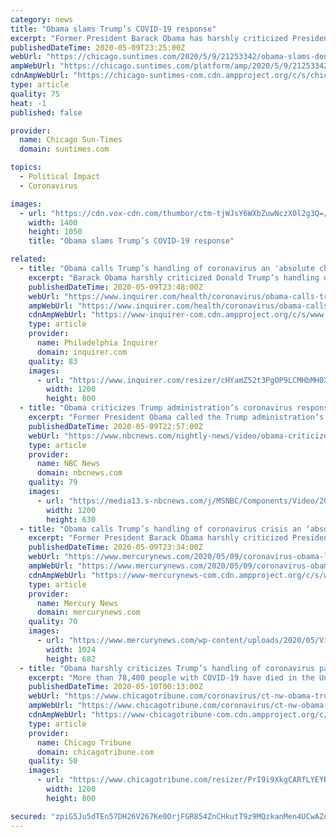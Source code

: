 ```yaml
---
category: news
title: "Obama slams Trump’s COVID-19 response"
excerpt: "Former President Barack Obama has harshly criticized President Donald Trump’s handling of the pandemic as an \"absolute chaotic disaster.\""
publishedDateTime: 2020-05-09T23:25:00Z
webUrl: "https://chicago.suntimes.com/2020/5/9/21253342/obama-slams-donald-trumps-coronavirus"
ampWebUrl: "https://chicago.suntimes.com/platform/amp/2020/5/9/21253342/obama-slams-donald-trumps-coronavirus"
cdnAmpWebUrl: "https://chicago-suntimes-com.cdn.ampproject.org/c/s/chicago.suntimes.com/platform/amp/2020/5/9/21253342/obama-slams-donald-trumps-coronavirus"
type: article
quality: 75
heat: -1
published: false

provider:
  name: Chicago Sun-Times
  domain: suntimes.com

topics:
  - Political Impact
  - Coronavirus

images:
  - url: "https://cdn.vox-cdn.com/thumbor/ctm-tjWJsY6WXbZuwNczX0l2g3Q=/0x0:4042x2290/1400x1050/filters:focal(1750x824:2396x1470):no_upscale()/cdn.vox-cdn.com/uploads/chorus_image/image/66775725/AFP_1R923I_copy.0.jpg"
    width: 1400
    height: 1050
    title: "Obama slams Trump’s COVID-19 response"

related:
  - title: "Obama calls Trump’s handling of coronavirus an 'absolute chaotic disaster’"
    excerpt: "Barack Obama harshly criticized Donald Trump’s handling of the coronavirus pandemic in a call with former members of his administration."
    publishedDateTime: 2020-05-09T23:48:00Z
    webUrl: "https://www.inquirer.com/health/coronavirus/obama-calls-trumps-handling-coronavirus-pandemic-an-absolute-chaotic-disaster-20200509.html"
    ampWebUrl: "https://www.inquirer.com/health/coronavirus/obama-calls-trumps-handling-coronavirus-pandemic-an-absolute-chaotic-disaster-20200509.html?outputType=amp"
    cdnAmpWebUrl: "https://www-inquirer-com.cdn.ampproject.org/c/s/www.inquirer.com/health/coronavirus/obama-calls-trumps-handling-coronavirus-pandemic-an-absolute-chaotic-disaster-20200509.html?outputType=amp"
    type: article
    provider:
      name: Philadelphia Inquirer
      domain: inquirer.com
    quality: 83
    images:
      - url: "https://www.inquirer.com/resizer/cHYamZ52t3PgOP9LCMHbMH0Xl24=/1200x0/center/middle/www.inquirer.com/resizer/2Xpmp28K-ErhODvb4Ac2oASu5vg=/1200x0/center/middle/arc-anglerfish-arc2-prod-pmn.s3.amazonaws.com/public/XO7FULJ2VJDFZE37LXNAVMYRNU.jpg"
        width: 1200
        height: 800
  - title: "Obama criticizes Trump administration’s coronavirus response as ‘chaotic disaster’"
    excerpt: "Former President Obama called the Trump administration’s response to the coronavirus pandemic “an absolute chaotic disaster” during a Friday night phone conference with thousands of Obama alumni."
    publishedDateTime: 2020-05-09T22:57:00Z
    webUrl: "https://www.nbcnews.com/nightly-news/video/obama-criticizes-trump-administration-s-coronavirus-response-as-chaotic-disaster-83257413536"
    type: article
    provider:
      name: NBC News
      domain: nbcnews.com
    quality: 79
    images:
      - url: "https://media13.s-nbcnews.com/j/MSNBC/Components/Video/202005/nn_kod_white_house_cases_200509_1589065897136.nbcnews-fp-1200-630.jpg"
        width: 1200
        height: 630
  - title: "Obama calls Trump’s handling of coronavirus crisis an ‘absolute chaotic disaster’"
    excerpt: "Former President Barack Obama harshly criticized President Donald Trump’s handling of the coronavirus pandemic as an ‘absolute chaotic disaster’ during a conversation with"
    publishedDateTime: 2020-05-09T23:34:00Z
    webUrl: "https://www.mercurynews.com/2020/05/09/coronavirus-obama-lashes-out-at-trump-in-call-with-supporters/"
    ampWebUrl: "https://www.mercurynews.com/2020/05/09/coronavirus-obama-lashes-out-at-trump-in-call-with-supporters/amp/"
    cdnAmpWebUrl: "https://www-mercurynews-com.cdn.ampproject.org/c/s/www.mercurynews.com/2020/05/09/coronavirus-obama-lashes-out-at-trump-in-call-with-supporters/amp/"
    type: article
    provider:
      name: Mercury News
      domain: mercurynews.com
    quality: 70
    images:
      - url: "https://www.mercurynews.com/wp-content/uploads/2020/05/Virus_Outbreak-Obama_Commencement_74942-1.jpg?w=1024&h=683"
        width: 1024
        height: 682
  - title: "Obama harshly criticizes Trump’s handling of coronavirus pandemic as ‘absolute chaotic disaster’ in call with supporters"
    excerpt: "More than 78,400 people with COVID-19 have died in the United States and more than 1.3 million people have tested positive, according to the latest estimates."
    publishedDateTime: 2020-05-10T00:13:00Z
    webUrl: "https://www.chicagotribune.com/coronavirus/ct-nw-obama-trump-coronavirus-pandemic-20200510-ahf3rkfoujc27a4jwjioqe5see-story.html"
    ampWebUrl: "https://www.chicagotribune.com/coronavirus/ct-nw-obama-trump-coronavirus-pandemic-20200510-ahf3rkfoujc27a4jwjioqe5see-story.html?outputType=amp"
    cdnAmpWebUrl: "https://www-chicagotribune-com.cdn.ampproject.org/c/s/www.chicagotribune.com/coronavirus/ct-nw-obama-trump-coronavirus-pandemic-20200510-ahf3rkfoujc27a4jwjioqe5see-story.html?outputType=amp"
    type: article
    provider:
      name: Chicago Tribune
      domain: chicagotribune.com
    quality: 50
    images:
      - url: "https://www.chicagotribune.com/resizer/PrI9i9XkgCARfLYEYBSicHHrThc=/1200x0/top/arc-anglerfish-arc2-prod-tronc.s3.amazonaws.com/public/I4U5LGT3VWFIQXYW26TXTCJH5E.aspx"
        width: 1200
        height: 800

secured: "zpiG5Ju5dTEn57DH26V267Ke0OrjFGR854ZnCHkutT9z9MQzkanMen4UCwAZqVvitv9nmh57ERBr+8hqUPgRuxLxNKpRTFetzXrVTI2bGijLfwsrLhu2nqCb5Wb5LrSqFwZ68mvwgrCH8oaiGiJiVPJ/csLeLYoXyAEuOrR4T8MjVrmFToVGL2Mo9aZlwHB1d+2x2v6xJHih1sKubwNrsyZKFZMw9TXRZ00TyBKEuYMJ5NAr4KFW50JvDQhAR3uqrKz48f0YNVjjYYgpkI6tA/1Z67g/ZEObbTnMdmg1W5EvCiddHVgGcUuJBGo3a5ec;fNaOrCmWs5azKIkntoherg=="
---
```


